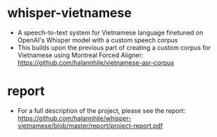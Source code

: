 # whisper-vietnamese

* A speech-to-text system for Vietnamese language finetuned on OpenAI's Whisper model with a custom speech corpus
* This builds upon the previous part of creating a custom corpus for Vietnamese using Montreal Forced Aligner: https://github.com/halannhile/vietnamese-asr-corpus

# report

* For a full description of the project, please see the report: https://github.com/halannhile/whisper-vietnamese/blob/master/report/project-report.pdf
